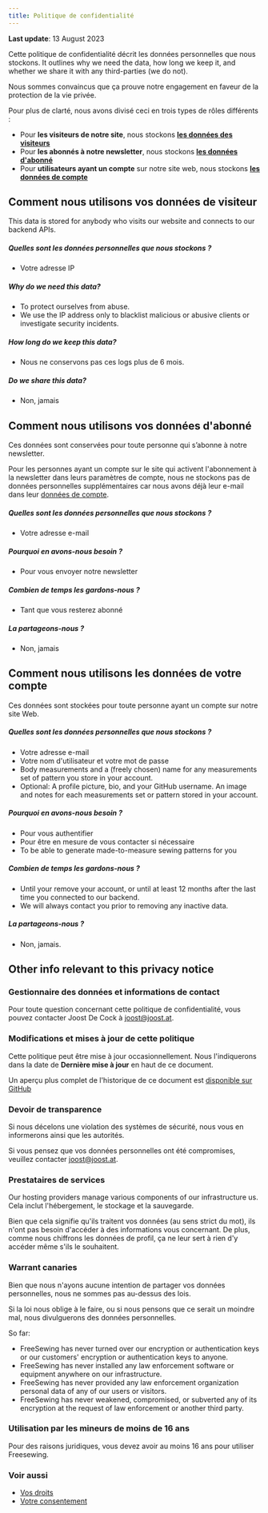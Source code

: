 ```yaml
---
title: Politique de confidentialité
---
```


**Last update**: 13 August 2023

Cette politique de confidentialité décrit les données personnelles que nous stockons. It outlines why we need the data, how long we keep it, and whether we share it with any third-parties (we do not).

Nous sommes convaincus que ça prouve notre engagement en faveur de la protection de la vie privée.

Pour plus de clarté, nous avons divisé ceci en trois types de rôles différents :

- Pour **les visiteurs de notre site**, nous stockons **[les données des visiteurs][v]**
- Pour **les abonnés à notre newsletter**, nous stockons **[les données d'abonné][s]**
- Pour **utilisateurs ayant un compte** sur notre site web, nous stockons **[les données de compte][a]**

## Comment nous utilisons vos données de visiteur

<Note>
This data is stored for anybody who visits our website and connects to our backend APIs.
</Note>

##### Quelles sont les données personnelles que nous stockons ?

- Votre adresse IP

##### Why do we need this data?

- To protect ourselves from abuse.
- We use the IP address only to blacklist malicious or abusive clients or investigate security incidents.

##### How long do we keep this data?

- Nous ne conservons pas ces logs plus de 6 mois.

##### Do we share this data?

- Non, jamais


## Comment nous utilisons vos données d'abonné

<Note> 

Ces données sont conservées pour toute personne qui s’abonne à notre newsletter.

Pour les personnes ayant un compte sur le site qui activent l'abonnement à la newsletter dans leurs paramètres de compte, nous ne stockons pas de données personnelles supplémentaires car nous avons déjà leur e-mail dans leur [données de compte][a].

</Note>

##### Quelles sont les données personnelles que nous stockons ?

- Votre adresse e-mail

##### Pourquoi en avons-nous besoin ?

- Pour vous envoyer notre newsletter

##### Combien de temps les gardons-nous ?

- Tant que vous resterez abonné

##### La partageons-nous ?

- Non, jamais


## Comment nous utilisons les données de votre compte

<Note>
Ces données sont stockées pour toute personne ayant un compte sur notre site Web.
</Note>

##### Quelles sont les données personnelles que nous stockons ?

- Votre adresse e-mail
- Votre nom d'utilisateur et votre mot de passe
- Body measurements and a (freely chosen) name for any measurements set of pattern you store in your account.
- Optional: A profile picture, bio, and your GitHub username. An image and notes for each measurements set or pattern stored in your account.

##### Pourquoi en avons-nous besoin ?

- Pour vous authentifier
- Pour être en mesure de vous contacter si nécessaire
- To be able to generate made-to-measure sewing patterns for you

##### Combien de temps les gardons-nous ?

- Until your remove your account, or until at least 12 months after the last time you connected to our backend.
- We will always contact you prior to removing any inactive data.

##### La partageons-nous ?

- Non, jamais.


## Other info relevant to this privacy notice

### Gestionnaire des données et informations de contact

Pour toute question concernant cette politique de confidentialité, vous pouvez contacter Joost De Cock à joost@joost.at.

### Modifications et mises à jour de cette politique

Cette politique peut être mise à jour occasionnellement. Nous l'indiquerons dans la date de **Dernière mise à jour** en haut de ce document.

Un aperçu plus complet de l'historique de ce document est [disponible sur GitHub][1]

### Devoir de transparence

Si nous décelons une violation des systèmes de sécurité, nous vous en informerons ainsi que les autorités.

Si vous pensez que vos données personnelles ont été compromises, veuillez contacter joost@joost.at.

### Prestataires de services

Our hosting providers manage various components of our infrastructure us. Cela inclut l'hébergement, le stockage et la sauvegarde.

Bien que cela signifie qu'ils traitent vos données (au sens strict du mot), ils n'ont pas besoin d'accéder à des informations vous concernant. De plus, comme nous chiffrons les données de profil, ça ne leur sert à rien d'y accéder même s'ils le souhaitent.

### Warrant canaries

Bien que nous n'ayons aucune intention de partager vos données personnelles, nous ne sommes pas au-dessus des lois.

Si la loi nous oblige à le faire, ou si nous pensons que ce serait un moindre mal, nous divulguerons des données personnelles.

So far:

- FreeSewing has never turned over our encryption or authentication keys or our customers' encryption or authentication keys to anyone.
- FreeSewing has never installed any law enforcement software or equipment anywhere on our infrastructure.
- FreeSewing has never provided any law enforcement organization personal data of any of our users or visitors.
- FreeSewing has never weakened, compromised, or subverted any of its encryption at the request of law enforcement or another third party.

### Utilisation par les mineurs de moins de 16 ans

Pour des raisons juridiques, vous devez avoir au moins 16 ans pour utiliser Freesewing.

### Voir aussi

- [Vos droits][2]
- [Votre consentement][3]

[1]: https://github.com/freesewing/markdown/commits/develop/org/docs/various/privacy

[2]: /docs/various/rights/

[3]: /account/consent/

[v]: #how-we-use-your-visitor-data

[s]: #how-we-use-your-subscriber-data

[a]: #how-we-use-your-account-data
